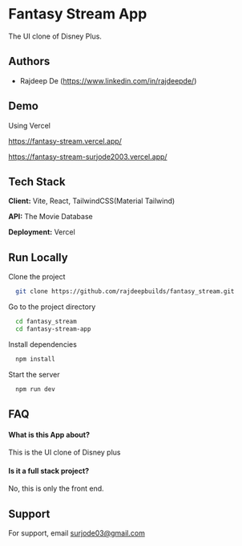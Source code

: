 
# Fantasy Stream App

The UI clone of Disney Plus.


## Authors

- Rajdeep De 
    (https://www.linkedin.com/in/rajdeepde/)



## Demo

Using Vercel

https://fantasy-stream.vercel.app/

https://fantasy-stream-surjode2003.vercel.app/


## Tech Stack

**Client:** Vite, React, TailwindCSS(Material Tailwind)

**API:** The Movie Database

**Deployment:** Vercel




## Run Locally

Clone the project

```bash
  git clone https://github.com/rajdeepbuilds/fantasy_stream.git
```

Go to the project directory

```bash
  cd fantasy_stream
  cd fantasy-stream-app 
```

Install dependencies

```bash
  npm install
```

Start the server

```bash
  npm run dev
```


## FAQ

#### What is this App about?

This is the UI clone of Disney plus

#### Is it a full stack project?

No, this is only the front end.


## Support

For support, email surjode03@gmail.com


